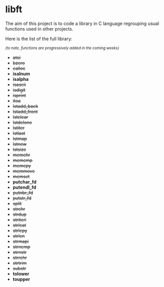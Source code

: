 # libft
The aim of this project is to code a library in C language regrouping usual functions used in other projects.

Here is the list of the full library:

_<sub>(to note, functions are progressively added in the coming weeks)</sub>_

- ~~atoi~~
- ~~bzero~~
- ~~calloc~~
- **isalnum**
- **isalpha**
- ~~isascii~~
- ~~isdigit~~
- ~~isprint~~
- ~~itoa~~
- ~~lstadd_back~~
- ~~lstadd_front~~
- ~~lstclear~~
- ~~lstdelone~~
- ~~lstiter~~
- ~~lstlast~~
- ~~lstmap~~
- ~~lstnew~~
- ~~lstsize~~
- ~~memchr~~
- ~~memcmp~~
- ~~memcpy~~
- ~~memmove~~
- ~~memset~~
- **putchar_fd**
- **putendl_fd**
- ~~putnbr_fd~~
- ~~putstr_fd~~
- ~~split~~
- ~~strchr~~
- ~~strdup~~
- ~~striteri~~
- ~~strlcat~~
- ~~strlcpy~~
- ~~strlen~~
- ~~strmapi~~
- ~~strncmp~~
- ~~strnstr~~
- ~~strrchr~~
- ~~strtrim~~
- ~~substr~~
- **tolower**
- **toupper**
